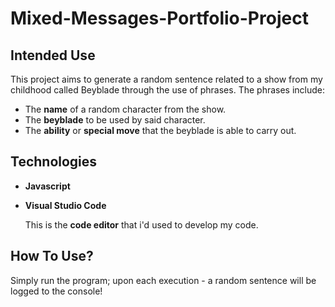 # Mixed-Messages-Portfolio-Project

## Intended Use
This project aims to generate a random sentence related to a show from my childhood called Beyblade through the use of phrases.
The phrases include:
+ The **name** of a random character from the show.
+ The **beyblade** to be used by said character.
+ The **ability** or **special move** that the beyblade is able to carry out.

## Technologies
+ **Javascript**
+ **Visual Studio Code**

  This is the **code editor** that i'd used to develop my code.

## How To Use?
Simply run the program; upon each execution - a random sentence will be logged to the console!
